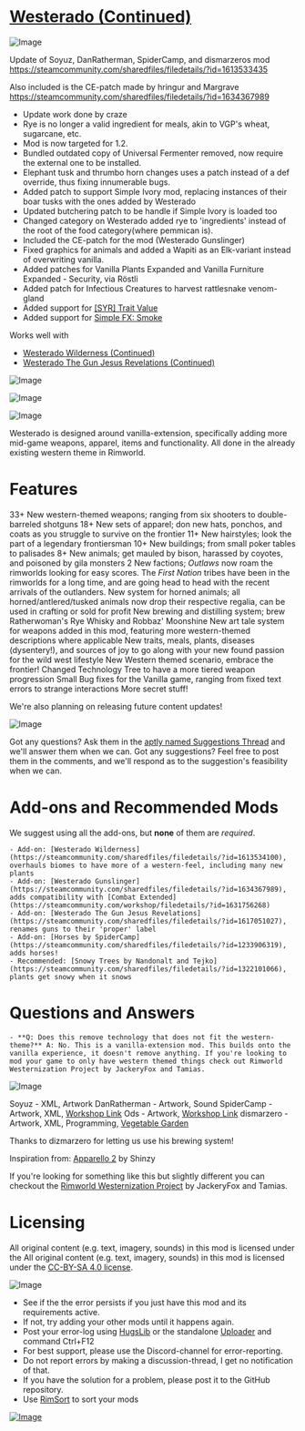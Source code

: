 # [Westerado (Continued)](https://steamcommunity.com/sharedfiles/filedetails/?id=2236973780)

![Image](https://i.imgur.com/buuPQel.png)

Update of Soyuz, DanRatherman, SpiderCamp, and dismarzeros mod
https://steamcommunity.com/sharedfiles/filedetails/?id=1613533435

Also included is the CE-patch made by hringur and Margrave
https://steamcommunity.com/sharedfiles/filedetails/?id=1634367989

- Update work done by craze	
- Rye is no longer a valid ingredient for meals, akin to VGP's wheat, sugarcane, etc.
- Mod is now targeted for 1.2.
- Bundled outdated copy of Universal Fermenter removed, now require the external one to be installed.
- Elephant tusk and thrumbo horn changes uses a patch instead of a def override, thus fixing innumerable bugs.
- Added patch to support Simple Ivory mod, replacing instances of their boar tusks with the ones added by Westerado
- Updated butchering patch to be handle if Simple Ivory is loaded too
- Changed category on Westerado added rye to 'ingredients' instead of the root of the food category(where pemmican is).
- Included the CE-patch for the mod (Westerado Gunslinger)
- Fixed graphics for animals and added a Wapiti as an Elk-variant instead of overwriting vanilla.
- Added patches for Vanilla Plants Expanded and Vanilla Furniture Expanded - Security, via Röstli 
- Added patch for Infectious Creatures to harvest rattlesnake venom-gland
- Added support for [[SYR] Trait Value](https://steamcommunity.com/sharedfiles/filedetails/?id=2451324814)
- Added support for [Simple FX: Smoke](https://steamcommunity.com/sharedfiles/filedetails/?id=2574489704)

Works well with


-  [Westerado Wilderness (Continued)](https://steamcommunity.com/sharedfiles/filedetails/?id=2237006050)
-  [Westerado The Gun Jesus Revelations (Continued)](https://steamcommunity.com/sharedfiles/filedetails/?id=2236991059)



![Image](https://i.imgur.com/pufA0kM.png)
	
![Image](https://i.imgur.com/Z4GOv8H.png)

![Image](https://i.imgur.com/NJgZUDK.png)

Westerado is designed around vanilla-extension, specifically adding more mid-game weapons, apparel, items and functionality. All done in the already existing western theme in Rimworld.

# Features

33+ New western-themed weapons; ranging from six shooters to double-barreled shotguns
18+ New sets of apparel; don new hats, ponchos, and coats as you struggle to survive on the frontier
11+ New hairstyles; look the part of a legendary frontiersman
10+ New buildings; from small poker tables to palisades
8+ New animals; get mauled by bison, harassed by coyotes, and poisoned by gila monsters
2 New factions; *Outlaws* now roam the rimworlds looking for easy scores. The *First Nation* tribes have been in the rimworlds for a long time, and are going head to head with the recent arrivals of the outlanders.
New system for horned animals; all horned/antlered/tusked animals now drop their respective regalia, can be used in crafting or sold for profit
New brewing and distilling system; brew Ratherwoman's Rye Whisky and Robbaz' Moonshine
New art tale system for weapons added in this mod, featuring more western-themed descriptions where applicable
New traits, meals, plants, diseases (dysentery!), and sources of joy to go along with your new found passion for the wild west lifestyle
New Western themed scenario, embrace the frontier!
Changed Technology Tree to have a more tiered weapon progression
Small Bug fixes for the Vanilla game, ranging from fixed text errors to strange interactions
More secret stuff!

We're also planning on releasing future content updates!

![Image](https://i.imgur.com/1pcYJRI.png)

Got any questions? Ask them in the [aptly named Suggestions Thread](https://steamcommunity.com/workshop/filedetails/discussion/1613533435/1744482417434703082/) and we'll answer them when we can. Got any suggestions? Feel free to post them in the comments, and we'll respond as to the suggestion's feasibility when we can.

# Add-ons and Recommended Mods

We suggest using all the add-ons, but **none** of them are *required*.


    - Add-on: [Westerado Wilderness](https://steamcommunity.com/sharedfiles/filedetails/?id=1613534100), overhauls biomes to have more of a western-feel, including many new plants
    - Add-on: [Westerado Gunslinger](https://steamcommunity.com/sharedfiles/filedetails/?id=1634367989), adds compatibility with [Combat Extended](https://steamcommunity.com/workshop/filedetails/?id=1631756268)
    - Add-on: [Westerado The Gun Jesus Revelations](https://steamcommunity.com/sharedfiles/filedetails/?id=1617051027), renames guns to their 'proper' label
    - Add-on: [Horses by SpiderCamp](https://steamcommunity.com/sharedfiles/filedetails/?id=1233906319), adds horses!
    - Recommended: [Snowy Trees by Nandonalt and Tejko](https://steamcommunity.com/sharedfiles/filedetails/?id=1322101066), plants get snowy when it snows



# Questions and Answers



    - **Q: Does this remove technology that does not fit the western-theme?** A: No. This is a vanilla-extension mod. This builds onto the vanilla experience, it doesn't remove anything. If you're looking to mod your game to only have western themed things check out Rimworld Westernization Project by JackeryFox and Tamias.



![Image](https://i.imgur.com/AoyjZj7.png)

Soyuz - XML, Artwork
DanRatherman - Artwork, Sound
SpiderCamp - Artwork, XML, [Workshop Link](https://steamcommunity.com/id/SpiderCmp/myworkshopfiles/)
Ods - Artwork, [Workshop Link](https://steamcommunity.com/profiles/76561198087553011/myworkshopfiles/?appid=294100)
dismarzero - Artwork, XML, Programming, [Vegetable Garden](https://steamcommunity.com/sharedfiles/filedetails/?id=1185265132)

Thanks to dizmarzero for letting us use his brewing system!

Inspiration from:
[Apparello 2](https://steamcommunity.com/sharedfiles/filedetails/?id=728381322) by Shinzy

If you're looking for something like this but slightly different you can checkout the [Rimworld Westernization Project](https://steamcommunity.com/sharedfiles/filedetails/?id=1119081000) by JackeryFox and Tamias.

# Licensing

All original content (e.g. text, imagery, sounds) in this mod is licensed under the All original content (e.g. text, imagery, sounds) in this mod is licensed under the [CC-BY-SA 4.0 license](http://creativecommons.org/licenses/by-sa/4.0/).

![Image](https://i.imgur.com/PwoNOj4.png)



-  See if the the error persists if you just have this mod and its requirements active.
-  If not, try adding your other mods until it happens again.
-  Post your error-log using [HugsLib](https://steamcommunity.com/workshop/filedetails/?id=818773962) or the standalone [Uploader](https://steamcommunity.com/sharedfiles/filedetails/?id=2873415404) and command Ctrl+F12
-  For best support, please use the Discord-channel for error-reporting.
-  Do not report errors by making a discussion-thread, I get no notification of that.
-  If you have the solution for a problem, please post it to the GitHub repository.
-  Use [RimSort](https://github.com/RimSort/RimSort/releases/latest) to sort your mods



[![Image](https://img.shields.io/github/v/release/emipa606/Westerado?label=latest%20version&style=plastic&color=9f1111&labelColor=black)](https://steamcommunity.com/sharedfiles/filedetails/changelog/2236973780)
